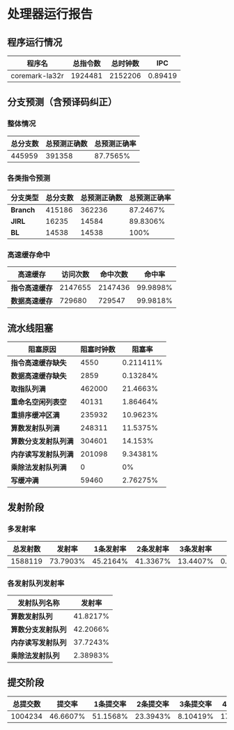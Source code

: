# 处理器运行报告
## 程序运行情况
|程序名|总指令数|总时钟数|IPC|
|---|---|---|---|
|coremark-la32r|1924481|2152206|0.89419|

## 分支预测（含预译码纠正）
### 整体情况
|总分支数|总预测正确数|总预测正确率|
|---|---|---|
|445959|391358|87.7565%|

### 各类指令预测
|分支类型|总分支数|总预测正确数|总预测正确率|
|---|---|---|---|
|**Branch**| 415186 | 362236 | 87.2467%|
|**JIRL**| 16235 | 14584 | 89.8306%|
|**BL**| 14538 | 14538 | 100%|

### 高速缓存命中
|高速缓存|访问次数|命中次数|命中率|
|---|---|---|---|
|**指令高速缓存**| 2147655 | 2147436 | 99.9898%|
|**数据高速缓存**| 729680 | 729547 | 99.9818%|
## 流水线阻塞
|阻塞原因|阻塞时钟数|阻塞率|
|---|---|---|
|**指令高速缓存缺失**| 4550 | 0.211411%|
|**数据高速缓存缺失**| 2859 | 0.13284%|
|**取指队列满**| 462000 | 21.4663%|
|**重命名空闲列表空**|40131 | 1.86464%|
|**重排序缓冲区满**|235932 | 10.9623%|
|**算数发射队列满**|248311 | 11.5375%|
|**算数分支发射队列满**|304601 | 14.153%|
|**内存读写发射队列满**|201098 | 9.34381%|
|**乘除法发射队列满**|0 | 0%|
|**写缓冲满**|59460 | 2.76275%|

## 发射阶段
### 多发射率
|总发射数|发射率|1条发射率|2条发射率|3条发射率|4条发射率|
|---|---|---|---|---|---|
|1588119|73.7903%|45.2164%|41.3367%|13.4407%|0.00623379%|

### 各发射队列发射率
|发射队列名称|发射率|
|---|---|
|**算数发射队列**|41.8217%|
|**算数分支发射队列**|42.2066%|
|**内存读写发射队列**|37.7243%|
|**乘除法发射队列**|2.38983%|

## 提交阶段
|总提交数|提交率|1条提交率|2条提交率|3条提交率|4条提交率|
|---|---|---|---|---|---|
|1004234|46.6607%|51.1568%|23.3943%|8.10419%|17.3447%|
